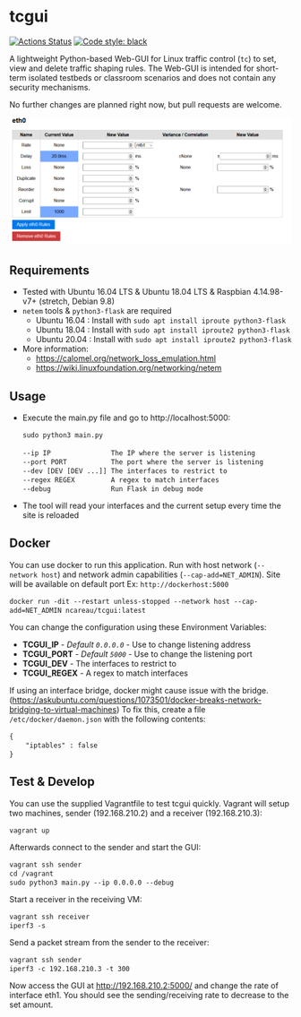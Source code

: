 # tcgui

[![Actions Status](https://github.com/tum-lkn/tcgui/workflows/CI/badge.svg)](https://github.com/tum-lkn/tcgui)
[![Code style: black](https://img.shields.io/badge/code%20style-black-000000.svg)](https://github.com/psf/black)

A lightweight Python-based Web-GUI for Linux traffic control (`tc`) to set, view and delete traffic shaping rules. The Web-GUI is intended for short-term isolated testbeds or classroom scenarios and does not contain any security mechanisms.

No further changes are planned right now, but pull requests are welcome.

![tcgui screenshot](tcgui.png)

## Requirements

- Tested with Ubuntu 16.04 LTS & Ubuntu 18.04 LTS & Raspbian 4.14.98-v7+ (stretch, Debian 9.8)
- `netem` tools & `python3-flask` are required
    - Ubuntu 16.04 : Install with `sudo apt install iproute python3-flask`
    - Ubuntu 18.04 : Install with `sudo apt install iproute2 python3-flask`
    - Ubuntu 20.04 : Install with `sudo apt install iproute2 python3-flask`
- More information:
    - https://calomel.org/network_loss_emulation.html
    - https://wiki.linuxfoundation.org/networking/netem

## Usage

- Execute the main.py file and go to http://localhost:5000:

    ```
    sudo python3 main.py

    --ip IP               The IP where the server is listening
    --port PORT           The port where the server is listening
    --dev [DEV [DEV ...]] The interfaces to restrict to
    --regex REGEX         A regex to match interfaces
    --debug               Run Flask in debug mode
    ```

- The tool will read your interfaces and the current setup every time the site is reloaded

## Docker

You can use docker to run this application. Run with host network (`--network host`) and network admin capabilities (`--cap-add=NET_ADMIN`). Site will be available on default port Ex: `http://dockerhost:5000`

    docker run -dit --restart unless-stopped --network host --cap-add=NET_ADMIN ncareau/tcgui:latest


You can change the configuration using these Environment Variables:

* **TCGUI_IP** - *Default `0.0.0.0`* - Use to change listening address
* **TCGUI_PORT** - *Default `5000`* - Use to change the listening port
* **TCGUI_DEV** - The interfaces to restrict to
* **TCGUI_REGEX** - A regex to match interfaces

If using an interface bridge, docker might cause issue with the bridge. (https://askubuntu.com/questions/1073501/docker-breaks-network-bridging-to-virtual-machines)
To fix this, create a file `/etc/docker/daemon.json` with the following contents:

	{
	    "iptables" : false
	}

## Test & Develop

You can use the supplied Vagrantfile to test tcgui quickly. Vagrant will setup two machines, sender (192.168.210.2) and a receiver (192.168.210.3):

	vagrant up

Afterwards connect to the sender and start the GUI:

	vagrant ssh sender
	cd /vagrant
	sudo python3 main.py --ip 0.0.0.0 --debug

Start a receiver in the receiving VM:

	vagrant ssh receiver
	iperf3 -s

Send a packet stream from the sender to the receiver:

	vagrant ssh sender
	iperf3 -c 192.168.210.3 -t 300

Now access the GUI at http://192.168.210.2:5000/ and change the rate of interface eth1. You should see the sending/receiving rate to decrease to the set amount.
